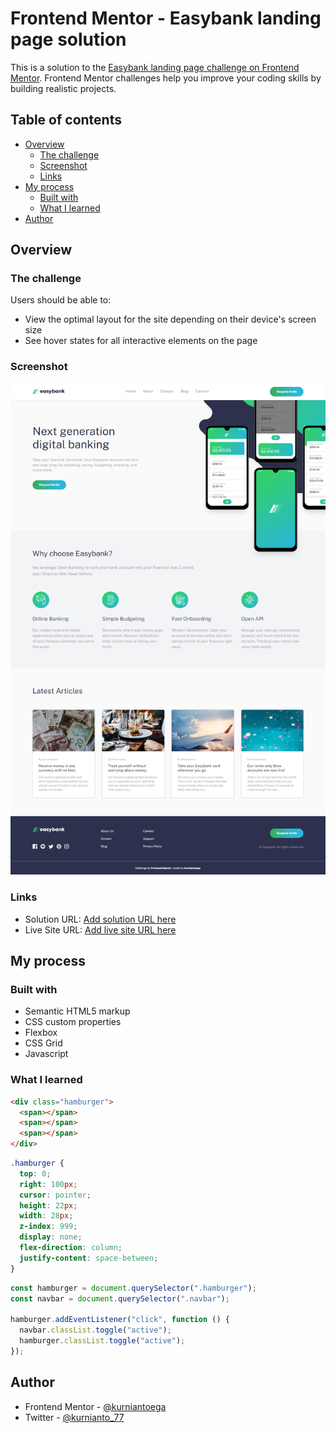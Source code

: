 # Frontend Mentor - Easybank landing page solution

This is a solution to the [Easybank landing page challenge on Frontend Mentor](https://www.frontendmentor.io/challenges/easybank-landing-page-WaUhkoDN). Frontend Mentor challenges help you improve your coding skills by building realistic projects.

## Table of contents

- [Overview](#overview)
  - [The challenge](#the-challenge)
  - [Screenshot](#screenshot)
  - [Links](#links)
- [My process](#my-process)
  - [Built with](#built-with)
  - [What I learned](#what-i-learned)
- [Author](#author)

## Overview

### The challenge

Users should be able to:

- View the optimal layout for the site depending on their device's screen size
- See hover states for all interactive elements on the page

### Screenshot

![](./screenshot/capture.png)

### Links

- Solution URL: [Add solution URL here](https://your-solution-url.com)
- Live Site URL: [Add live site URL here](https://your-live-site-url.com)

## My process

### Built with

- Semantic HTML5 markup
- CSS custom properties
- Flexbox
- CSS Grid
- Javascript

### What I learned

```html
<div class="hamburger">
  <span></span>
  <span></span>
  <span></span>
</div>
```

```css
.hamburger {
  top: 0;
  right: 100px;
  cursor: pointer;
  height: 22px;
  width: 28px;
  z-index: 999;
  display: none;
  flex-direction: column;
  justify-content: space-between;
}
```

```js
const hamburger = document.querySelector(".hamburger");
const navbar = document.querySelector(".navbar");

hamburger.addEventListener("click", function () {
  navbar.classList.toggle("active");
  hamburger.classList.toggle("active");
});
```

## Author

- Frontend Mentor - [@kurniantoega](https://www.frontendmentor.io/profile/kurniantoega)
- Twitter - [@kurnianto_77](https://www.twitter.com/kurnianto_77)
